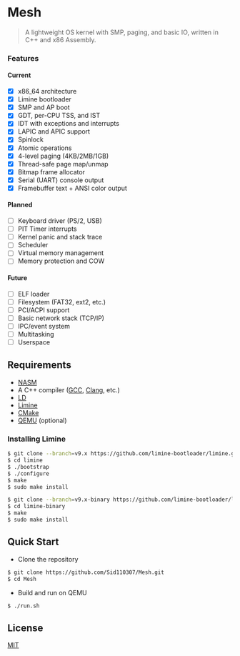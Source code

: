 # Mesh

> A lightweight OS kernel with SMP, paging, and basic IO, written in C++ and x86 Assembly.

### Features

#### Current

- [x] x86_64 architecture
- [x] Limine bootloader
- [x] SMP and AP boot
- [x] GDT, per-CPU TSS, and IST
- [x] IDT with exceptions and interrupts
- [x] LAPIC and APIC support
- [x] Spinlock
- [x] Atomic operations
- [x] 4-level paging (4KB/2MB/1GB)
- [x] Thread-safe page map/unmap
- [x] Bitmap frame allocator
- [x] Serial (UART) console output
- [x] Framebuffer text + ANSI color output

#### Planned

- [ ] Keyboard driver (PS/2, USB)
- [ ] PIT Timer interrupts
- [ ] Kernel panic and stack trace
- [ ] Scheduler
- [ ] Virtual memory management
- [ ] Memory protection and COW

#### Future

- [ ] ELF loader
- [ ] Filesystem (FAT32, ext2, etc.)
- [ ] PCI/ACPI support
- [ ] Basic network stack (TCP/IP)
- [ ] IPC/event system
- [ ] Multitasking
- [ ] Userspace

## Requirements

- [NASM](https://www.nasm.us/)
- A C++ compiler ([GCC](https://gcc.gnu.org/), [Clang](https://clang.llvm.org/), etc.)
- [LD](https://www.gnu.org/software/binutils/)
- [Limine](https://limine-bootloader.org/)
- [CMake](https://cmake.org/)
- [QEMU](https://www.qemu.org/) (optional)

### Installing Limine

```bash
$ git clone --branch=v9.x https://github.com/limine-bootloader/limine.git
$ cd limine
$ ./bootstrap
$ ./configure
$ make
$ sudo make install
```

```bash
$ git clone --branch=v9.x-binary https://github.com/limine-bootloader/limine.git limine-binary
$ cd limine-binary
$ make
$ sudo make install
```

## Quick Start

- Clone the repository

```bash
$ git clone https://github.com/Sid110307/Mesh.git
$ cd Mesh
```

- Build and run on QEMU

```bash
$ ./run.sh
```

## License

[MIT](https://opensource.org/licenses/MIT)
